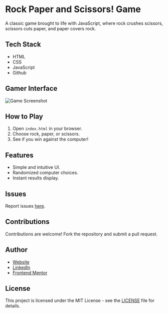 # Rock Paper and Scissors! Game

A classic game brought to life with JavaScript, where rock crushes scissors, scissors cuts paper, and paper covers rock.

## Tech Stack

- HTML
- CSS
- JavaScript
- Github
  
## Gamer Interface

![Game Screenshot](https://github.com/manueldinisjunior/rock-paper-scissors/blob/main/images/Rock%2C%20Paper%2C%20Scissors%21.jpg)

## How to Play

1. Open `index.html` in your browser.
2. Choose rock, paper, or scissors.
3. See if you win against the computer!

## Features

- Simple and intuitive UI. 
- Randomized computer choices.
- Instant results display.

## Issues

Report issues [here](https://github.com/manueldinisjunior/rock-paper-scissors/issues).

## Contributions

Contributions are welcome! Fork the repository and submit a pull request.

## Author

- [Website](https://www.manueldinisjunior.com/)
- [LinkedIn](https://www.linkedin.com/in/manueldinisjunior)
- [Frontend Mentor](https://www.frontendmentor.io/profile/manueldinisjunior)

## License

This project is licensed under the MIT License - see the [LICENSE](LICENSE) file for details.
